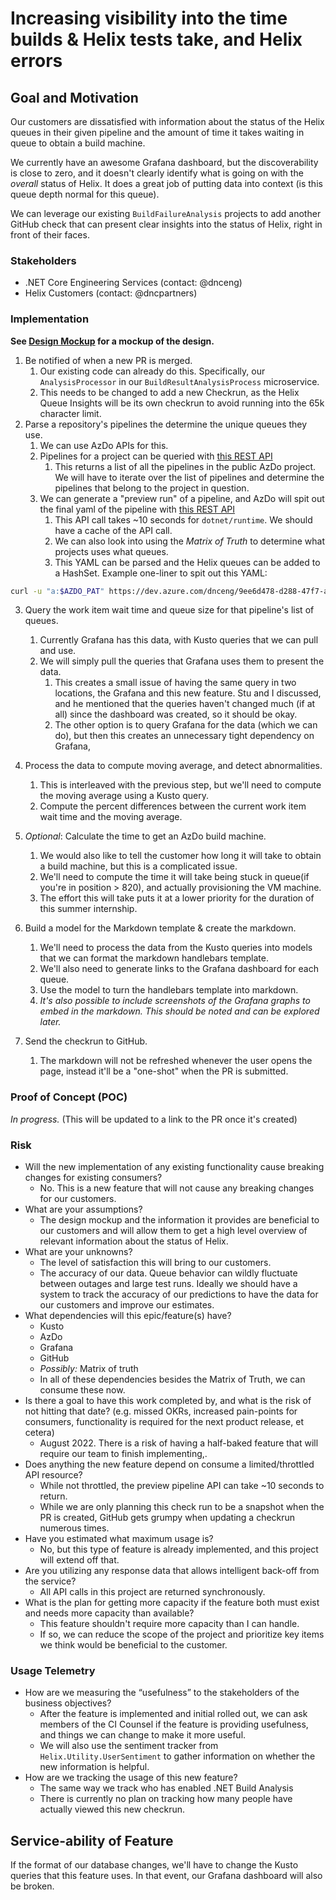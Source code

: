 #  Increasing visibility into the time builds & Helix tests take, and Helix errors 

## Goal and Motivation

Our customers are dissatisfied with information about the status of the Helix queues in their given pipeline and the amount of time it takes waiting in queue to obtain a build machine. 

We currently have an awesome Grafana dashboard, but the discoverability is close to zero, and it doesn't clearly identify what is going on with the *overall* status of Helix. It does a great job of putting data into context (is this queue depth normal for this queue).

We can leverage our existing `BuildFailureAnalysis` projects to add another GitHub check that can present clear insights into the status of Helix, right in front of their faces.


### Stakeholders

* .NET Core Engineering Services (contact: @dnceng)
* Helix Customers (contact: @dncpartners)

### Implementation

**See [Design Mockup](IncreaseVisibilityHelixQueues/design-mockup.md) for a mockup of the design.**

1. Be notified of when a new PR is merged.
   1. Our existing code can already do this. Specifically, our `AnalysisProcessor` in our `BuildResultAnalysisProcess` microservice.
   2. This needs to be changed to add a new Checkrun, as the Helix Queue Insights will be its own checkrun to avoid running into the 65k character limit.
2. Parse a repository's pipelines the determine the unique queues they use.
   1. We can use AzDo APIs for this.
   2. Pipelines for a project can be queried with [this REST API](https://docs.microsoft.com/en-us/rest/api/azure/devops/pipelines/pipelines/list?view=azure-devops-rest-6.0)
      1. This returns a list of all the pipelines in the public AzDo project. We will have to iterate over the list of pipelines and determine the pipelines that belong to the project in question.
   3. We can generate a "preview run" of a pipeline, and AzDo will spit out the final yaml of the pipeline with [this REST API](https://docs.microsoft.com/en-us/rest/api/azure/devops/pipelines/preview/preview?view=azure-devops-rest-7.1)
      1. This API call takes ~10 seconds for `dotnet/runtime`. We should have a cache of the API call.
      2. We can also look into using the *Matrix of Truth* to determine what projects uses what queues.
      3. This YAML can be parsed and the Helix queues can be added to a HashSet. Example one-liner to spit out this YAML:
```bash
curl -u "a:$AZDO_PAT" https://dev.azure.com/dnceng/9ee6d478-d288-47f7-aacc-f6e6d082ae6d/_apis/pipelines/686/preview?api-version=7.1-preview.1 -X POST -H 'Content-Type: application/json' --data '{"previewRun": true}' | jq .finalYaml | sed 's/\\n/\n/g'
```
3. Query the work item wait time and queue size for that pipeline's list of queues.
   1. Currently Grafana has this data, with Kusto queries that we can pull and use.
   2. We will simply pull the queries that Grafana uses them to present the data.
      1. This creates a small issue of having the same query in two locations, the Grafana and this new feature. Stu and I discussed, and he mentioned that the queries haven't changed much (if at all) since the dashboard was created, so it should be okay.
      2. The other option is to query Grafana for the data (which we can do), but then this creates an unnecessary tight dependency on Grafana,

4. Process the data to compute moving average, and detect abnormalities.
   1. This is interleaved with the previous step, but we'll need to compute the moving average using a Kusto query.
   2. Compute the percent differences between the current work item wait time and the moving average.
  
5. *Optional*: Calculate the time to get an AzDo build machine.
   1. We would also like to tell the customer how long it will take to obtain a build machine, but this is a complicated issue.
   2. We'll need to compute the time it will take being stuck in queue(if you're in position > 820), and actually provisioning the VM machine.
   3. The effort this will take puts it at a lower priority for the duration of this summer internship.
   
6. Build a model for the Markdown template & create the markdown.
   1. We'll need to process the data from the Kusto queries into models that we can format the markdown handlebars template.
   2. We'll also need to generate links to the Grafana dashboard for each queue.
   3. Use the model to turn the handlebars template into markdown.
   4. *It's also possible to include screenshots of the Grafana graphs to embed in the markdown. This should be noted and can be explored later.*

7. Send the checkrun to GitHub.
   1. The markdown will not be refreshed whenever the user opens the page, instead it'll be a "one-shot" when the PR is submitted.

### Proof of Concept (POC)

*In progress.* (This will be updated to a link to the PR once it's created)

### Risk

- Will the new implementation of any existing functionality cause breaking changes for existing consumers?
  - No. This is a new feature that will not cause any breaking changes for our customers.
- What are your assumptions?
  - The design mockup and the information it provides are beneficial to our customers and will allow them to get a high level overview of relevant information about the status of Helix.
- What are your unknowns?
  - The level of satisfaction this will bring to our customers.
  - The accuracy of our data. Queue behavior can wildly fluctuate between outages and large test runs. Ideally we should have a system to track the accuracy of our predictions to have the data for our customers and improve our estimates.
- What dependencies will this epic/feature(s) have?
  - Kusto
  - AzDo
  - Grafana
  - GitHub
  - *Possibly:* Matrix of truth
  - In all of these dependencies besides the Matrix of Truth, we can consume these now. 
- Is there a goal to have this work completed by, and what is the risk of not hitting that date? (e.g. missed OKRs, increased pain-points for consumers, functionality is required for the next product release, et cetera)
  - August 2022. There is a risk of having a half-baked feature that will require our team to finish implementing,.
- Does anything the new feature depend on consume a limited/throttled API resource? 
  - While not throttled, the preview pipeline API can take ~10 seconds to return.
  - While we are only planning this check run to be a snapshot when the PR is created, GitHub gets grumpy when updating a checkrun numerous times.
- Have you estimated what maximum usage is? 
  - No, but this type of feature is already implemented, and this project will extend off that.
- Are you utilizing any response data that allows intelligent back-off from the service?
  - All API calls in this project are returned synchronously.
- What is the plan for getting more capacity if the feature both must exist and needs more capacity than available?
  - This feature shouldn't require more capacity than I can handle.
  - If so, we can reduce the scope of the project and prioritize key items we think would be beneficial to the customer.

### Usage Telemetry

- How are we measuring the “usefulness” to the stakeholders of the business objectives?
  - After the feature is implemented and initial rolled out, we can ask members of the CI Counsel if the feature is providing usefulness, and things we can change to make it more useful.
  - We will also use the sentiment tracker from `Helix.Utility.UserSentiment` to gather information on whether the new information is helpful.
- How are we tracking the usage of this new feature?
  - The same way we track who has enabled .NET Build Analysis
  - There is currently no plan on tracking how many people have actually viewed this new checkrun.

## Service-ability of Feature

If the format of our database changes, we'll have to change the Kusto queries that this feature uses. In that event, our Grafana dashboard will also be broken.